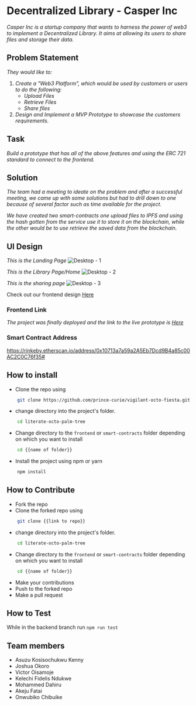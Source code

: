 # Decentralized Library - Casper Inc

_Casper Inc is a startup company that wants to harness the power of web3 to implement a Decentralized Library. It aims at allowing its users to share files and storage their data._

## Problem Statement

_They would like to:_
1. _Create a "Web3 Platform", which would be used by customers or users to do the following:_
    -   _Upload Files_
    -   _Retrieve Files_
    -   _Share files_ 
2. _Design and Implement a MVP Prototype to showcase the customers requirements._

## Task
_Build a  prototype that has all of the above features and using the ERC 721 standard to connect to the frontend._

## Solution

_The team had a meeting to ideate on the problem and after a successful meeting, we came up with some solutions but had to drill down to one because of several factor such as time available for the project._

_We have created two smart-contracts one upload files to IPFS and using the hash gotten from the service use it to store it on the blockchain, while the other would be to use retrieve the saved data from the blockchain._
## UI Design
_This is the Landing Page_
![Desktop - 1](https://user-images.githubusercontent.com/19577206/163433512-e085cbd4-e0bd-46a3-8954-39223afcbd9d.png)

_This is the Library Page/Home_
![Desktop - 2](https://user-images.githubusercontent.com/19577206/163433522-5c186f4d-76d0-4695-8018-a680190721aa.png)

_This is the sharing page_
![Desktop - 3](https://user-images.githubusercontent.com/19577206/163433502-28a18b46-7567-4c9d-89c8-6f250a4995a2.png)

Check out our frontend design [Here](https://www.figma.com/file/DY7ZEUHLnt5tiVwwI1n08q/Atlantics?node-id=5604%3A5)

### Frontend Link

_The project was finally deployed and the link to the live prototype is [Here](https://vigilant-octo-fiesta-6g8eq6lm7-prince-curie.vercel.app/)_


### Smart Contract Address

https://rinkeby.etherscan.io/address/0x10713a7a59a2A5Eb7Dcd9B4a85c00AC2C0C76f35#

## How to install
- Clone the repo using
```bash
    git clone https://github.com/prince-curie/vigilant-octo-fiesta.git
```
- change directory into the project's folder.
```bash
    cd literate-octo-palm-tree
```
- Change directory to the `frontend` or `smart-contracts` folder depending on which you want to install
```bash
    cd {{name of folder}}
```
- Install the project using npm or yarn
```bash
    npm install
```

## How to Contribute
- Fork the repo
- Clone the forked repo using
```bash
    git clone {{link to repo}}
```
- change directory into the project's folder.
```bash
    cd literate-octo-palm-tree
```
- Change directory to the `frontend` or `smart-contracts` folder depending on which you want to install
```bash
    cd {{name of folder}}
```
- Make your contributions
- Push to the forked repo
- Make a pull request

## How to Test
While in the backend branch run `npm run test`

## Team members
- Asuzu Kosisochukwu Kenny
- Joshua Okoro
- Victor Oisamoje
- Kelechi Fidelis Ndukwe
- Mohammed Dahiru
- Akeju Fatai
- Onwubiko Chibuike